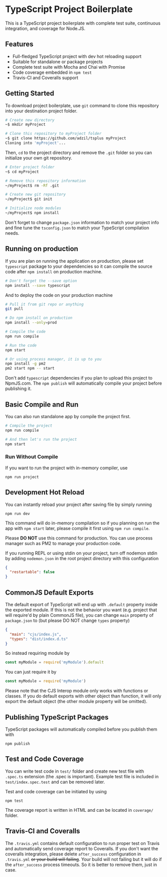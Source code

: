 TypeScript Project Boilerplate
===============================

This is a TypeScript project boilerplate with complete test suite, continuous
integration, and coverage for Node.JS.

## Features

- Full-fledged TypeScript project with dev hot reloading support
- Suitable for standalone or package projects
- Complete test suite with Mocha and Chai with Promise
- Code coverage embedded in `npm test`
- Travis-CI and Coveralls support

## Getting Started

To download project boilerplate, use `git` command to clone this repository
into your destination project folder.

```sh
# Create new directory
~$ mkdir myProject

# Clone this repository to myProject folder
~$ git clone https://github.com/adzil/tsplus myProject
Cloning into 'myProject'...
```

Then, `cd` to the project directory and remove the `.git` folder so you can
initialize your own git repository.

```sh
# Enter project folder
~$ cd myProject

# Remove this repository information
~/myProject$ rm -Rf .git 

# Create new git repository
~/myProject$ git init

# Initialize node modules
~/myProject$ npm install
```

Don't forget to change `package.json` information to match your project info
and fine tune the `tsconfig.json` to match your TypeScript compilation needs.

## Running on production

If you are plan on running the application on production, please set
`typescript` package to your dependencies so it can compile the source code
after `npm install` on production machine.

```sh
# Don't forget the --save option
npm install --save typescript
```

And to deploy the code on your production machine

```sh
# Pull it from git repo or anything
git pull

# Do npm install on production
npm install --only=prod

# Compile the code
npm run compile

# Run the code
npm start

# Or using process manager, it is up to you
npm install -g pm2
pm2 start npm -- start
```

Don't add `typescript` dependencies if you plan to upload this project to
NpmJS.com. The `npm publish` will automatically compile your project before
publishing it.

## Basic Compile and Run

You can also run standalone app by compile the project first.

```sh
# Compile the project
npm run compile

# And then let's run the project
npm start
```

### Run Without Compile

If you want to run the project with in-memory compiler, use

```
npm run project
```

## Development Hot Reload

You can instantly reload your project after saving file by simply running

```
npm run dev
```

This command will do in-memory compilation so if you planning on run the app
with `npm start` later, please compile it first using `npm run compile`.

Please **DO NOT** use this command for production. You can use process manager
such as PM2 to manage your production code.

If you running REPL or using stdin on your project, turn off nodemon stdin
by adding `nodemon.json` in the root project directory with this configuration

```json
{
  "restartable": false
}
```

## CommonJS Default Exports

The default export of TypeScript will end up with `.default` property inside
the exported module. If this is not the behavior you want (e.g. project
that will require'd by plain CommonJS file), you can change `main` property of
`package.json` to (but please DO NOT change `types` property)

```json
{
  "main": "cjs/index.js",
  "types": "dist/index.d.ts"
}
```

So instead requiring module by

```javascript
const myModule = require('myModule').default
```

You can just require it by

```javascript
const myModule = require('myModule')
```

Please note that the CJS Interop module only works with functions or classes.
If you do default exports with other object than function, it will only export
the default object (the other module property will be omitted).

## Publishing TypeScript Packages

TypeScript packages will automatically compiled before you publish them with

```
npm publish
```

## Test and Code Coverage

You can write test code in `test/` folder and create new test file with
`.spec.ts` extension (the .spec is important). Example test file is included
in `test/index.spec.test` and can be removed later.

Test and code coverage can be initiated by using

```
npm test
```

The coverage report is written in HTML and can be located in `coverage/`
folder.

## Travis-CI and Coveralls

The `.travis.yml` contains default configuration to run proper test on Travis
and automatically send coverage report to Coveralls. If you don't want the
coveralls integration, please delete `after_success` configuration in
`.travis.yml` ~~or your build will failing~~. Your build will not failing but
it will do if the `after_success` process timeouts. So it is better to remove
them, just in case.
